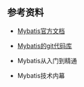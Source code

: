 ## 

## 参考资料
- [Mybatis官方文档](http://www.mybatis.org/mybatis-3/zh/getting-started.html)  

- [Mybatis的git代码库](https://github.com/mybatis/mybatis-3)

- Mybatis从入门到精通

- Mybatis技术内幕